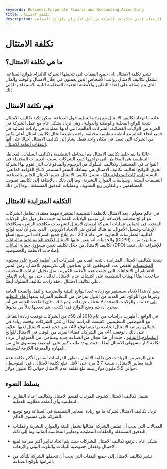 ```yaml
---
keywords: Business,Corporate Finance and Accounting,Accounting
title: تكلفة الامتثال
description: تشير تكلفة الامتثال إلى جميع النفقات التي تتكبدها الشركة من أجل الالتزام بلوائح الصناعة.
---
```


# تكلفة الامتثال
## ما هي تكلفة الامتثال؟

تشير تكلفة الامتثال إلى جميع النفقات التي تتحملها الشركة للالتزام بلوائح الصناعة. تشمل تكاليف الامتثال رواتب الأشخاص الذين يعملون في إطار الامتثال والوقت والمال الذي يتم إنفاقه على إعداد التقارير والأنظمة الجديدة المطلوبة لتلبية الاستبقاء وما إلى ذلك.

## فهم تكلفة الامتثال

عادة ما تزداد تكاليف الامتثال مع زيادة التنظيم حول الصناعة. يمكن تكبد تكاليف الامتثال نتيجة للوائح المحلية والوطنية والدولية ، وهي تزداد بشكل عام مع عمل الشركة في المزيد من الولايات القضائية. الشركات العالمية التي لديها عمليات في ولايات قضائية في جميع أنحاء العالم مع أنظمة تنظيمية مختلفة تواجه بطبيعة الحال تكاليف امتثال أعلى بكثير من الشركة التي تعمل في مكان واحد فقط. يشار إلى تكاليف الامتثال أحيانًا على أنها [النفقات العامة للامتثال](/overhead).

غالبًا ما يتم خلط تكاليف الامتثال مع [المخاطر التنظيمية](/regulatory_risk) وتكاليف السلوك. المخاطر التنظيمية هي المخاطر التي تواجهها جميع الشركات بسبب التغييرات المحتملة في القواعد في المستقبل وتكاليف السلوك هي الرسوم والمدفوعات التي تقوم بها الشركة لخرق اللوائح الحالية. تكاليف الامتثال هي ببساطة السعر المستمر لاتباع القواعد كما هي. بالنسبة [للشركات المتداولة علنًا](/publiccompany) ، تشمل تكاليف الامتثال جميع الامتثال الخاص بالصناعة: التقييمات البيئية ، وسياسات الموارد البشرية ، وما إلى ذلك ، بالإضافة إلى تكاليف تصويت المساهمين ، والتقارير ربع السنوية ، وعمليات التدقيق المستقلة ، وما إلى ذلك.

## التكلفة المتزايدة للامتثال

في عالم معولم ، يعد الامتثال للأنظمة التنظيمية المتغيرة مهمة معقدة. تتعامل الشركات مع لوائح مختلفة بالإضافة إلى توسيع الولايات القضائية حيث تنظر دول مثل الولايات المتحدة في إجمالي عمليات الشركة لضمان الامتثال لتشريعات مكافحة الرشوة ومكافحة الإرهاب وغسيل الأموال. ثم هناك أماكن مثل الاتحاد الأوروبي ، الذي يبدو أن لديه لوائح لغالبية الممارسات التجارية. في عام 2016 ، تم إبلاغ جميع الشركات التي تبيع السلع والخدمات أنه يتعين عليها الامتثال [للائحة العامة لحماية البيانات](/general-data-protection-regulation-gdpr) (GDPR) ، مما يزيد من تكاليف الامتثال من خلال تكليف تعيين مسؤول [حماية](/data-protection-officer-dpo) [البيانات](/data-protection-officer-dpo) (DPO) للإشراف على تنفيذ إصلاحات الأنظمة والخصوصية.

نتيجة لتكاليف الامتثال المتزايدة ، تتجه العديد من الشركات إلى [أنظمة كبيرة على مستوى المؤسسات](/enterprise-information-management-eim) لخفض عدد الموظفين الذين يحتاجون إلى تكريسهم للامتثال. ومن المثير للاهتمام أن الاتجاهات التي خلقت هذه الأنظمة الكبيرة ، مثل تحليل البيانات الضخمة ، ساعدت أيضًا الهيئات التنظيمية على اكتشاف عدم الامتثال. لذلك ، حتى مع زيادة الإنفاق على تكاليف الامتثال ، فقد زادت تكاليف السلوك أيضًا.

يبدو أن هذا الاتجاه سيستمر مع زيادة عدد اللوائح البيئية والضريبية والنقل والصحة العامة وغيرها من اللوائح. تمر العديد من الدول بمراحل من التنظيم المتزايد يتبعها [إلغاء التنظيم](/deregulate) [إلى](/deregulate) حد ما ، والولايات المتحدة لا تختلف عن ذلك. ومع ذلك ، فإن القاعدة العامة هي أنه بمجرد أن يتم وضع اللوائح في الكتب ، يتم تعديلها بدلاً من محوها.

في الواقع ، أظهرت دراسات من عام 2018 أن 58٪ من الشركات توقعت زيادة التفاعل مع الموظفين التنظيميين. كشفت الدراسة أيضًا أن ثلثي الشركات توقعت زيادة في إجمالي ميزانية الامتثال الخاصة بها بينما توقع 43٪ نمو حجم قسم الامتثال لديها. علاوة على ذلك ، توقعت 41٪ من الشركات قضاء المزيد من الوقت في الامتثال للوائح [التكنولوجيا المالية](/fintech) ، حيث أن هذا مجال من الصناعة جديد ومتنامي. من المتوقع أن تزداد تكلفة كبار مسؤولي الامتثال أيضًا ، حيث يوجد طلب كبير على الوظيفة ومستوى عالٍ من المهارة والمعرفة اللازمة للوظيفة.

على الرغم من الزيادات في تكلفة الامتثال ، تظهر الدراسات أنه من الأكثر تكلفة عدم تلبية معايير الامتثال ، بنسبة 2.7 مرة على الأقل. تبلغ تكلفة الامتثال ، في المتوسط ، حوالي 5.5 مليون دولار بينما تبلغ تكلفة عدم الامتثال حوالي 15 مليون دولار.

## يسلط الضوء

- تشمل تكاليف الامتثال كشوف المرتبات لقسم الامتثال وتكاليف إعداد التقارير التنظيمية وأي أنظمة مطلوبة للعملية.

- تزداد تكاليف الامتثال لشركة ما مع زيادة المعايير التنظيمية في الصناعة ومع توسع الشركة على مستوى العالم.

- المجالات التي يجب أن تضمن الشركة امتثالها تشمل البيئة والموارد البشرية وعمليات التدقيق المستقلة والملفات التنظيمية ومعايير المحاسبة المالية وما إلى ذلك.

- بشكل عام ، ترتفع تكاليف الامتثال للشركات حيث يتم اتخاذ تدابير أكثر صرامة لمنع الاحتيال وفقدان خصوصية البيانات والتلوث البيئي والإرهاب.

- تشير تكاليف الامتثال إلى جميع النفقات التي يجب أن تتحملها الشركة للتأكد من التزامها بلوائح الصناعة.

